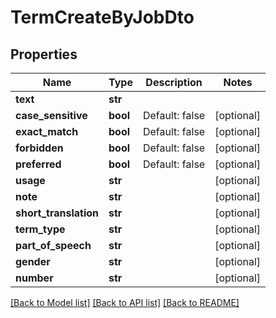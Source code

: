 # TermCreateByJobDto

## Properties
Name | Type | Description | Notes
------------ | ------------- | ------------- | -------------
**text** | **str** |  | 
**case_sensitive** | **bool** | Default: false | [optional] 
**exact_match** | **bool** | Default: false | [optional] 
**forbidden** | **bool** | Default: false | [optional] 
**preferred** | **bool** | Default: false | [optional] 
**usage** | **str** |  | [optional] 
**note** | **str** |  | [optional] 
**short_translation** | **str** |  | [optional] 
**term_type** | **str** |  | [optional] 
**part_of_speech** | **str** |  | [optional] 
**gender** | **str** |  | [optional] 
**number** | **str** |  | [optional] 

[[Back to Model list]](../README.md#documentation-for-models) [[Back to API list]](../README.md#documentation-for-api-endpoints) [[Back to README]](../README.md)

